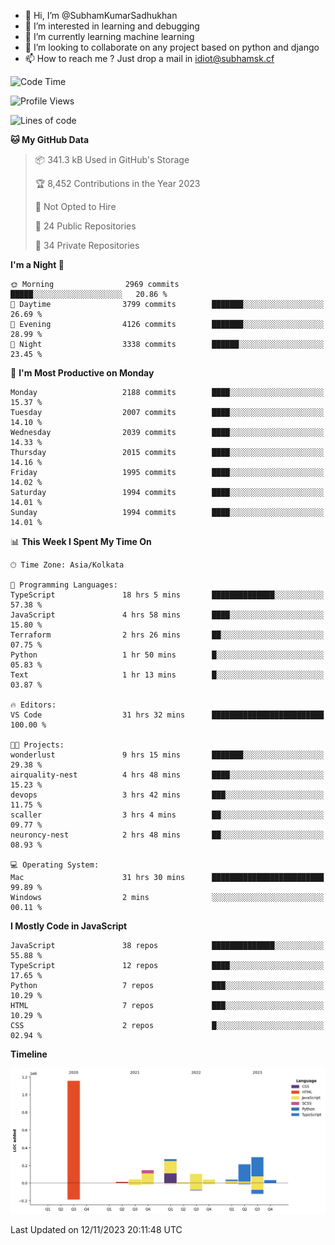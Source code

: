 - 👋 Hi, I’m @SubhamKumarSadhukhan
- 👀 I’m interested in learning and debugging
- 🌱 I’m currently learning machine learning
- 💞️ I’m looking to collaborate on any project based on python and django
- 📫 How to reach me ?
      Just drop a mail in idiot@subhamsk.cf

<!---
SubhamKumarSadhukhan/SubhamKumarSadhukhan is a ✨ special ✨ repository because its `README.md` (this file) appears on your GitHub profile.
You can click the Preview link to take a look at your changes.
--->


<!--START_SECTION:waka-->
![Code Time](http://img.shields.io/badge/Code%20Time-1%2C661%20hrs%2031%20mins-blue)

![Profile Views](http://img.shields.io/badge/Profile%20Views-0-blue)

![Lines of code](https://img.shields.io/badge/From%20Hello%20World%20I%27ve%20Written-2.3%20million%20lines%20of%20code-blue)

**🐱 My GitHub Data** 

> 📦 341.3 kB Used in GitHub's Storage 
 > 
> 🏆 8,452 Contributions in the Year 2023
 > 
> 🚫 Not Opted to Hire
 > 
> 📜 24 Public Repositories 
 > 
> 🔑 34 Private Repositories 
 > 
**I'm a Night 🦉** 

```text
🌞 Morning                2969 commits        █████░░░░░░░░░░░░░░░░░░░░   20.86 % 
🌆 Daytime                3799 commits        ███████░░░░░░░░░░░░░░░░░░   26.69 % 
🌃 Evening                4126 commits        ███████░░░░░░░░░░░░░░░░░░   28.99 % 
🌙 Night                  3338 commits        ██████░░░░░░░░░░░░░░░░░░░   23.45 % 
```
📅 **I'm Most Productive on Monday** 

```text
Monday                   2188 commits        ████░░░░░░░░░░░░░░░░░░░░░   15.37 % 
Tuesday                  2007 commits        ████░░░░░░░░░░░░░░░░░░░░░   14.10 % 
Wednesday                2039 commits        ████░░░░░░░░░░░░░░░░░░░░░   14.33 % 
Thursday                 2015 commits        ████░░░░░░░░░░░░░░░░░░░░░   14.16 % 
Friday                   1995 commits        ████░░░░░░░░░░░░░░░░░░░░░   14.02 % 
Saturday                 1994 commits        ████░░░░░░░░░░░░░░░░░░░░░   14.01 % 
Sunday                   1994 commits        ████░░░░░░░░░░░░░░░░░░░░░   14.01 % 
```


📊 **This Week I Spent My Time On** 

```text
🕑︎ Time Zone: Asia/Kolkata

💬 Programming Languages: 
TypeScript               18 hrs 5 mins       ██████████████░░░░░░░░░░░   57.38 % 
JavaScript               4 hrs 58 mins       ████░░░░░░░░░░░░░░░░░░░░░   15.80 % 
Terraform                2 hrs 26 mins       ██░░░░░░░░░░░░░░░░░░░░░░░   07.75 % 
Python                   1 hr 50 mins        █░░░░░░░░░░░░░░░░░░░░░░░░   05.83 % 
Text                     1 hr 13 mins        █░░░░░░░░░░░░░░░░░░░░░░░░   03.87 % 

🔥 Editors: 
VS Code                  31 hrs 32 mins      █████████████████████████   100.00 % 

🐱‍💻 Projects: 
wonderlust               9 hrs 15 mins       ███████░░░░░░░░░░░░░░░░░░   29.38 % 
airquality-nest          4 hrs 48 mins       ████░░░░░░░░░░░░░░░░░░░░░   15.23 % 
devops                   3 hrs 42 mins       ███░░░░░░░░░░░░░░░░░░░░░░   11.75 % 
scaller                  3 hrs 4 mins        ██░░░░░░░░░░░░░░░░░░░░░░░   09.77 % 
neuroncy-nest            2 hrs 48 mins       ██░░░░░░░░░░░░░░░░░░░░░░░   08.93 % 

💻 Operating System: 
Mac                      31 hrs 30 mins      █████████████████████████   99.89 % 
Windows                  2 mins              ░░░░░░░░░░░░░░░░░░░░░░░░░   00.11 % 
```

**I Mostly Code in JavaScript** 

```text
JavaScript               38 repos            ██████████████░░░░░░░░░░░   55.88 % 
TypeScript               12 repos            ████░░░░░░░░░░░░░░░░░░░░░   17.65 % 
Python                   7 repos             ███░░░░░░░░░░░░░░░░░░░░░░   10.29 % 
HTML                     7 repos             ███░░░░░░░░░░░░░░░░░░░░░░   10.29 % 
CSS                      2 repos             █░░░░░░░░░░░░░░░░░░░░░░░░   02.94 % 
```



**Timeline**

![Lines of Code chart](https://raw.githubusercontent.com/SubhamKumarSadhukhan/SubhamKumarSadhukhan/main/assets/bar_graph.png)


 Last Updated on 12/11/2023 20:11:48 UTC
<!--END_SECTION:waka-->

